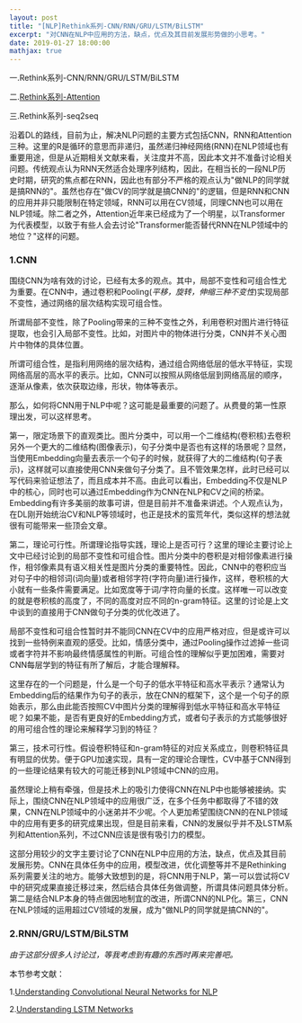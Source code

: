 ```yaml
---
layout: post
title: "[NLP]Rethink系列-CNN/RNN/GRU/LSTM/BiLSTM"
excerpt: "对CNN在NLP中应用的方法，缺点，优点及其目前发展形势做的小思考。"
date: 2019-01-27 18:00:00
mathjax: true
---
```


一.Rethink系列-CNN/RNN/GRU/LSTM/BiLSTM

二.[Rethink系列-Attention](https://zhpmatrix.github.io/2019/01/27/NLP-rethinking-attention/)

三.Rethink系列-seq2seq

沿着DL的路线，目前为止，解决NLP问题的主要方式包括CNN，RNN和Attention三种。这里的R是循环的意思而非递归，虽然递归神经网络(RNN)在NLP领域也有重要用途，但是从近期相关文献来看，关注度并不高，因此本文并不准备讨论相关问题。传统观点认为RNN天然适合处理序列结构，因此，在相当长的一段NLP历史时期，研究的焦点都在RNN，因此也有部分不严格的观点认为"做NLP的同学就是搞RNN的"。虽然也存在"做CV的同学就是搞CNN的"的逻辑，但是RNN和CNN的应用并非只能限制在特定领域，RNN可以用在CV领域，同理CNN也可以用在NLP领域。除二者之外，Attention近年来已经成为了一个明星，以Transformer为代表模型，以致于有些人会去讨论"Transformer能否替代RNN在NLP领域中的地位？"这样的问题。

### 1.CNN

围绕CNN为啥有效的讨论，已经有太多的观点。其中，局部不变性和可组合性尤为重要。在CNN中，通过卷积和Pooling(_平移，旋转，伸缩三种不变性_)实现局部不变性，通过网络的层次结构实现可组合性。

所谓局部不变性，除了Pooling带来的三种不变性之外，利用卷积对图片进行特征提取，也会引入局部不变性。比如，对图片中的物体进行分类，CNN并不关心图片中物体的具体位置。

所谓可组合性，是指利用网络的层次结构，通过组合网络低层的低水平特征，实现网络高层的高水平的表示。比如，CNN可以按照从网络低层到网络高层的顺序，逐渐从像素，依次获取边缘，形状，物体等表示。

那么，如何将CNN用于NLP中呢？这可能是最重要的问题了。从费曼的第一性原理出发，可以这样思考。

第一，限定场景下的直观类比。图片分类中，可以用一个二维结构(卷积核)去卷积另外一个更大的二维结构(图像表示)，句子分类中是否也有这样的场景呢？显然，当使用Embedding向量去表示一个句子的时候，就获得了大的二维结构(句子表示)，这样就可以直接使用CNN来做句子分类了。且不管效果怎样，此时已经可以写代码来验证想法了，而且成本并不高。由此可以看出，Embedding不仅是NLP中的核心，同时也可以通过Embedding作为CNN在NLP和CV之间的桥梁。Embedding有许多美丽的故事可讲，但是目前并不准备来讲述。个人观点认为，在DL刚开始统治CV和NLP等领域时，也正是技术的蛮荒年代，类似这样的想法就很有可能带来一些顶会文章。


第二，理论可行性。所谓理论指导实践，理论上是否可行？这里的理论主要讨论上文中已经讨论到的局部不变性和可组合性。图片分类中的卷积是对相邻像素进行操作，相邻像素具有语义相关性是图片分类的重要特性。因此，CNN中的卷积应当对句子中的相邻词(词向量)或者相邻字符(字符向量)进行操作，这样，卷积核的大小就有一些条件需要满足。比如宽度等于词/字符向量的长度。这样唯一可以改变的就是卷积核的高度了，不同的高度对应不同的n-gram特征。这里的讨论是上文中谈到的直接用于CNN做句子分类的优化改进了。

局部不变性和可组合性暂时并不能同CNN在CV中的应用严格对应，但是或许可以找到一些特例来直观的感受。比如，情感分类中，通过Pooling操作过滤掉一些词或者字符并不影响最终情感属性的判断。可组合性的理解似乎更加困难，需要对CNN每层学到的特征有所了解后，才能合理解释。

这里存在的一个问题是，什么是一个句子的低水平特征和高水平表示？通常认为Embedding后的结果作为句子的表示，放在CNN的框架下，这个是一个句子的原始表示，那么由此能否按照CV中图片分类的理解得到低水平特征和高水平特征呢？如果不能，是否有更良好的Embedding方式，或者句子表示的方式能够很好的用可组合性的理论来解释学习到的特征？

第三，技术可行性。假设卷积特征和n-gram特征的对应关系成立，则卷积特征具有明显的优势。便于GPU加速实现，具有一定的理论合理性，CV中基于CNN得到的一些理论结果有较大的可能迁移到NLP领域中CNN的应用。

虽然理论上稍有牵强，但是技术上的吸引力使得CNN在NLP中也能够被接纳。实际上，围绕CNN在NLP领域中的应用很广泛，在多个任务中都取得了不错的效果，CNN在NLP领域中的小迷弟并不少呢。个人更加希望围绕CNN的在NLP领域中的应用有更多的研究成果出现，但是目前来看，CNN的发展似乎并不及LSTM系列和Attention系列，不过CNN应该是很有吸引力的模型。

这部分用较少的文字主要讨论了CNN在NLP中应用的方法，缺点，优点及其目前发展形势。CNN在具体任务中的应用，模型改进，优化调整等并不是Rethinking系列需要关注的地方。能够大致想到的是，将CNN用于NLP，第一可以尝试将CV中的研究成果直接迁移过来，然后结合具体任务做调整，所谓具体问题具体分析。第二是结合NLP本身的特点做因地制宜的改进，所谓CNN的NLP化。第三，CNN在NLP领域的运用超过CV领域的发展，成为"做NLP的同学就是搞CNN的"。


### 2.RNN/GRU/LSTM/BiLSTM

_由于这部分很多人讨论过，等我考虑到有趣的东西时再来完善吧。_

本节参考文献：

1.[Understanding Convolutional Neural Networks for NLP](http://www.wildml.com/2015/11/understanding-convolutional-neural-networks-for-nlp/)

2.[Understanding LSTM Networks](http://colah.github.io/posts/2015-08-Understanding-LSTMs/)



















